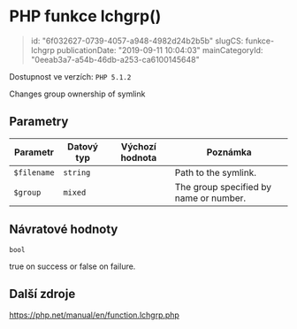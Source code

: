 PHP funkce lchgrp()
===================

> id: "6f032627-0739-4057-a948-4982d24b2b5b"
> slugCS: funkce-lchgrp
> publicationDate: "2019-09-11 10:04:03"
> mainCategoryId: "0eeab3a7-a54b-46db-a253-ca6100145648"

Dostupnost ve verzích: `PHP 5.1.2`

Changes group ownership of symlink


Parametry
--------------

| Parametr | Datový typ | Výchozí hodnota | Poznámka |
|-----|-----|-----|-----|
| `$filename` | `string` |  | Path to the symlink. |
| `$group` | `mixed` |  | The group specified by name or number. |


Návratové hodnoty
----------------

`bool`

true on success or false on failure.

Další zdroje
------------

https://php.net/manual/en/function.lchgrp.php
